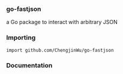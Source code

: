 ### go-fastjson

a Go package to interact with arbitrary JSON


### Importing

    import github.com/ChengjinWu/go-fastjson

### Documentation

